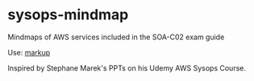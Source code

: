# sysops-mindmap
Mindmaps of AWS services included in the SOA-C02 exam guide

Use: [markup](https://markmap.js.org/repl)

Inspired by Stephane Marek's PPTs on his Udemy AWS Sysops Course.

